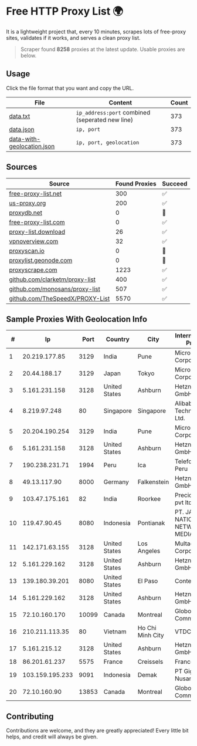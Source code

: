 
# Free HTTP Proxy List 🌍

It is a lightweight project that, every 10 minutes, scrapes lots of free-proxy sites, validates if it works, and serves a clean proxy list.


> Scraper found **8258** proxies at the latest update. Usable proxies are below.

## Usage

Click the file format that you want and copy the URL.


|File|Content|Count|
|----|-------|-----|
|[data.txt](https://raw.githubusercontent.com/themiralay/Proxy-List-World/master/data.txt)|`ip_address:port` combined (seperated new line)|373|
|[data.json](https://raw.githubusercontent.com/themiralay/Proxy-List-World/master/data.json)|`ip, port`|373|
|[data-with-geolocation.json](https://raw.githubusercontent.com/themiralay/Proxy-List-World/master/data-with-geolocation.json)|`ip, port, geolocation`|373|

## Sources

|Source|Found Proxies|Succeed|
|------|-------------|-------|
|[free-proxy-list.net](https://free-proxy-list.net)|300|✅|
|[us-proxy.org](https://www.us-proxy.org)|200|✅|
|[proxydb.net](http://proxydb.net)|0|🚫|
|[free-proxy-list.com](https://free-proxy-list.com/?page=&port=&type%5B%5D=http&type%5B%5D=https&up_time=0&search=Search)|0|✅|
|[proxy-list.download](https://www.proxy-list.download/HTTP)|26|✅|
|[vpnoverview.com](https://vpnoverview.com/privacy/anonymous-browsing/free-proxy-servers)|32|✅|
|[proxyscan.io](https://www.proxyscan.io)|0|🚫|
|[proxylist.geonode.com](https://proxylist.geonode.com/api/proxy-list?limit=300&page=1&sort_by=lastChecked&sort_type=desc&protocols=http,https)|0|🚫|
|[proxyscrape.com](https://api.proxyscrape.com/v2/?request=displayproxies&protocol=http&timeout=10000&country=all&ssl=all&anonymity=all)|1223|✅|
|[github.com/clarketm/proxy-list](https://raw.githubusercontent.com/clarketm/proxy-list/master/proxy-list-raw.txt)|400|✅|
|[github.com/monosans/proxy-list](https://raw.githubusercontent.com/monosans/proxy-list/main/proxies/http.txt)|507|✅|
|[github.com/TheSpeedX/PROXY-List](https://raw.githubusercontent.com/TheSpeedX/PROXY-List/master/http.txt)|5570|✅|


## Sample Proxies With Geolocation Info

|#|Ip|Port|Country|City|Internet Service Provider|
|-|--|----|-------|----|-------------------------|
|1|20.219.177.85|3129|India|Pune|Microsoft Corporation|
|2|20.44.188.17|3129|Japan|Tokyo|Microsoft Corporation|
|3|5.161.231.158|3128|United States|Ashburn|Hetzner Online GmbH|
|4|8.219.97.248|80|Singapore|Singapore|Alibaba (US) Technology Co., Ltd.|
|5|20.204.190.254|3129|India|Pune|Microsoft Corporation|
|6|5.161.231.158|3128|United States|Ashburn|Hetzner Online GmbH|
|7|190.238.231.71|1994|Peru|Ica|Telefonica Del Peru|
|8|49.13.117.90|8000|Germany|Falkenstein|Hetzner Online GmbH|
|9|103.47.175.161|82|India|Roorkee|Precious netcom pvt ltd|
|10|119.47.90.45|8080|Indonesia|Pontianak|PT. JAWA POS NATIONAL NETWORK MEDIALINK|
|11|142.171.63.155|3128|United States|Los Angeles|Multacom Corporation|
|12|5.161.229.162|3128|United States|Ashburn|Hetzner Online GmbH|
|13|139.180.39.201|8080|United States|El Paso|Conterra|
|14|5.161.229.162|3128|United States|Ashburn|Hetzner Online GmbH|
|15|72.10.160.170|10099|Canada|Montreal|GloboTech Communications|
|16|210.211.113.35|80|Vietnam|Ho Chi Minh City|VTDC|
|17|5.161.215.12|3128|United States|Ashburn|Hetzner Online GmbH|
|18|86.201.61.237|5575|France|Creissels|France Telecom|
|19|103.159.195.233|9091|Indonesia|Demak|PT Giga Digital Nusantara|
|20|72.10.160.90|13853|Canada|Montreal|GloboTech Communications|



## Contributing

Contributions are welcome, and they are greatly appreciated! Every
little bit helps, and credit will always be given.

